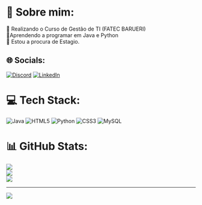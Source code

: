 # 💫  Sobre mim:
👯 Realizando o Curso de Gestão de TI (FATEC BARUERI)<br>🤝Aprendendo a programar em Java e Python<br>🌱 Estou a procura de Estagio.<br>


## 🌐 Socials:
[![Discord](https://img.shields.io/badge/Discord-%237289DA.svg?logo=discord&logoColor=white)](https://discord.gg/Thigo#9620) [![LinkedIn](https://img.shields.io/badge/LinkedIn-%230077B5.svg?logo=linkedin&logoColor=white)](https://linkedin.com/in/https://www.linkedin.com/in/thiago-jeronimo-495644246/) 

# 💻 Tech Stack:
![Java](https://img.shields.io/badge/java-%23ED8B00.svg?style=for-the-badge&logo=java&logoColor=white) ![HTML5](https://img.shields.io/badge/html5-%23E34F26.svg?style=for-the-badge&logo=html5&logoColor=white) ![Python](https://img.shields.io/badge/python-3670A0?style=for-the-badge&logo=python&logoColor=ffdd54) ![CSS3](https://img.shields.io/badge/css3-%231572B6.svg?style=for-the-badge&logo=css3&logoColor=white) ![MySQL](https://img.shields.io/badge/mysql-%2300f.svg?style=for-the-badge&logo=mysql&logoColor=white)
# 📊 GitHub Stats:
![](https://github-readme-stats.vercel.app/api?username=ThiagoJeronimo31&theme=radical&hide_border=false&include_all_commits=false&count_private=false)<br/>
![](https://github-readme-streak-stats.herokuapp.com/?user=ThiagoJeronimo31&theme=radical&hide_border=false)<br/>
![](https://github-readme-stats.vercel.app/api/top-langs/?username=ThiagoJeronimo31&theme=radical&hide_border=false&include_all_commits=false&count_private=false&layout=compact)

---
[![](https://visitcount.itsvg.in/api?id=ThiagoJeronimo31&icon=0&color=0)](https://visitcount.itsvg.in)

<!-- Proudly created with GPRM ( https://gprm.itsvg.in ) -->
